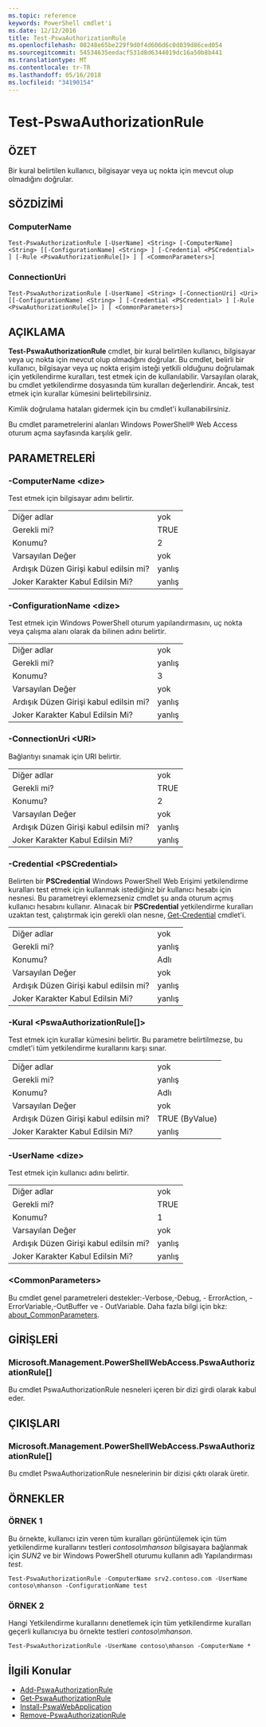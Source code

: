 ```yaml
---
ms.topic: reference
keywords: PowerShell cmdlet'i
ms.date: 12/12/2016
title: Test-PswaAuthorizationRule
ms.openlocfilehash: 08248e65be229f9d0f4d606d6c0d039d86ced054
ms.sourcegitcommit: 54534635eedacf531d8d6344019dc16a50b8b441
ms.translationtype: MT
ms.contentlocale: tr-TR
ms.lasthandoff: 05/16/2018
ms.locfileid: "34190154"
---
```

# <a name="test-pswaauthorizationrule"></a>Test-PswaAuthorizationRule

## <a name="synopsis"></a>ÖZET

Bir kural belirtilen kullanıcı, bilgisayar veya uç nokta için mevcut olup olmadığını doğrular.

## <a name="syntax"></a>SÖZDİZİMİ

### <a name="computername"></a>ComputerName
```
Test-PswaAuthorizationRule [-UserName] <String> [-ComputerName] <String> [[-ConfigurationName] <String> ] [-Credential <PSCredential> ] [-Rule <PswaAuthorizationRule[]> ] [ <CommonParameters>]
```

### <a name="connectionuri"></a>ConnectionUri
```
Test-PswaAuthorizationRule [-UserName] <String> [-ConnectionUri] <Uri> [[-ConfigurationName] <String> ] [-Credential <PSCredential> ] [-Rule <PswaAuthorizationRule[]> ] [ <CommonParameters>]
```

## <a name="description"></a>AÇIKLAMA

**Test-PswaAuthorizationRule** cmdlet, bir kural belirtilen kullanıcı, bilgisayar veya uç nokta için mevcut olup olmadığını doğrular.
Bu cmdlet, belirli bir kullanıcı, bilgisayar veya uç nokta erişim isteği yetkili olduğunu doğrulamak için yetkilendirme kuralları, test etmek için de kullanılabilir.
Varsayılan olarak, bu cmdlet yetkilendirme dosyasında tüm kuralları değerlendirir.
Ancak, test etmek için kurallar kümesini belirtebilirsiniz.

Kimlik doğrulama hataları gidermek için bu cmdlet'i kullanabilirsiniz.

Bu cmdlet parametrelerini alanları Windows PowerShell® Web Access oturum açma sayfasında karşılık gelir.

## <a name="parameters"></a>PARAMETRELERİ

### <a name="-computername-ltstringgt"></a>-ComputerName &lt;dize&gt;

Test etmek için bilgisayar adını belirtir.

|||
|-|-|
| Diğer adlar                              | yok                                 |
| Gerekli mi?                            | TRUE                                 |
| Konumu?                            | 2                                    |
| Varsayılan Değer                        | yok                                 |
| Ardışık Düzen Girişi kabul edilsin mi?               | yanlış                                |
| Joker Karakter Kabul Edilsin Mi?          | yanlış                                |

### <a name="-configurationname-ltstringgt"></a>-ConfigurationName &lt;dize&gt;

Test etmek için Windows PowerShell oturum yapılandırmasını, uç nokta veya çalışma alanı olarak da bilinen adını belirtir.

|||
|-|-|
| Diğer adlar                              | yok                                 |
| Gerekli mi?                            | yanlış                                |
| Konumu?                            | 3                                    |
| Varsayılan Değer                        | yok                                 |
| Ardışık Düzen Girişi kabul edilsin mi?               | yanlış                                |
| Joker Karakter Kabul Edilsin Mi?          | yanlış                                |

### <a name="-connectionuri-lturigt"></a>-ConnectionUri &lt;URI&gt;

Bağlantıyı sınamak için URI belirtir.

|||
|-|-|
| Diğer adlar                              | yok                                 |
| Gerekli mi?                            | TRUE                                 |
| Konumu?                            | 2                                    |
| Varsayılan Değer                        | yok                                 |
| Ardışık Düzen Girişi kabul edilsin mi?               | yanlış                                |
| Joker Karakter Kabul Edilsin Mi?          | yanlış                                |

### <a name="-credential-ltpscredentialgt"></a>-Credential &lt;PSCredential&gt;

Belirten bir **PSCredential** Windows PowerShell Web Erişimi yetkilendirme kuralları test etmek için kullanmak istediğiniz bir kullanıcı hesabı için nesnesi. Bu parametreyi eklemezseniz cmdlet şu anda oturum açmış kullanıcı hesabını kullanır. Alınacak bir **PSCredential** yetkilendirme kuralları uzaktan test, çalıştırmak için gerekli olan nesne, [Get-Credential](http://go.microsoft.com/fwlink/?LinkID=293936) cmdlet'i.

|||
|-|-|
| Diğer adlar                              | yok                                 |
| Gerekli mi?                            | yanlış                                |
| Konumu?                            | Adlı                                |
| Varsayılan Değer                        | yok                                 |
| Ardışık Düzen Girişi kabul edilsin mi?               | yanlış                                |
| Joker Karakter Kabul Edilsin Mi?          | yanlış                                |

### <a name="-rule-ltpswaauthorizationrulegt"></a>-Kural &lt;PswaAuthorizationRule\[\]&gt;

Test etmek için kurallar kümesini belirtir. Bu parametre belirtilmezse, bu cmdlet'i tüm yetkilendirme kurallarını karşı sınar.

|||
|-|-|
| Diğer adlar                              | yok                                 |
| Gerekli mi?                            | yanlış                                |
| Konumu?                            | Adlı                                |
| Varsayılan Değer                        | yok                                 |
| Ardışık Düzen Girişi kabul edilsin mi?               | TRUE (ByValue)                       |
| Joker Karakter Kabul Edilsin Mi?          | yanlış                                |

### <a name="-username-ltstringgt"></a>-UserName &lt;dize&gt;

Test etmek için kullanıcı adını belirtir.

|||
|-|-|
| Diğer adlar                              | yok                                 |
| Gerekli mi?                            | TRUE                                 |
| Konumu?                            | 1                                    |
| Varsayılan Değer                        | yok                                 |
| Ardışık Düzen Girişi kabul edilsin mi?               | yanlış                                |
| Joker Karakter Kabul Edilsin Mi?          | yanlış                                |

### <a name="ltcommonparametersgt"></a>&lt;CommonParameters&gt;

Bu cmdlet genel parametreleri destekler:-Verbose,-Debug, - ErrorAction, - ErrorVariable,-OutBuffer ve - OutVariable.
Daha fazla bilgi için bkz: [about_CommonParameters](http://go.microsoft.com/fwlink/p/?LinkID=113216).

## <a name="inputs"></a>GİRİŞLERİ

### <a name="microsoftmanagementpowershellwebaccesspswaauthorizationrule"></a>Microsoft.Management.PowerShellWebAccess.PswaAuthorizationRule\[\]

Bu cmdlet PswaAuthorizationRule nesneleri içeren bir dizi girdi olarak kabul eder.

## <a name="outputs"></a>ÇIKIŞLARI

### <a name="microsoftmanagementpowershellwebaccesspswaauthorizationrule"></a>Microsoft.Management.PowerShellWebAccess.PswaAuthorizationRule\[\]

Bu cmdlet PswaAuthorizationRule nesnelerinin bir dizisi çıktı olarak üretir.

## <a name="examples"></a>ÖRNEKLER

### <a name="example-1"></a>ÖRNEK 1

Bu örnekte, kullanıcı izin veren tüm kuralları görüntülemek için tüm yetkilendirme kurallarını testleri *contoso\\mhanson* bilgisayara bağlanmak için *SUN2* ve bir Windows PowerShell oturumu kullanın adlı Yapılandırması *test*.

```
Test-PswaAuthorizationRule -ComputerName srv2.contoso.com -UserName contoso\mhanson -ConfigurationName test
```

### <a name="example-2"></a>ÖRNEK 2

Hangi Yetkilendirme kurallarını denetlemek için tüm yetkilendirme kuralları geçerli kullanıcıya bu örnekte testleri *contoso\\mhanson*.

```
Test-PswaAuthorizationRule -UserName contoso\mhanson -ComputerName *
```

## <a name="related-topics"></a>İlgili Konular

- [Add-PswaAuthorizationRule](add-pswaauthorizationrule.md)
- [Get-PswaAuthorizationRule](get-pswaauthorizationrule.md)
- [Install-PswaWebApplication](install-pswawebapplication.md)
- [Remove-PswaAuthorizationRule](remove-pswaauthorizationrule.md)